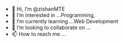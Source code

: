 - 👋 Hi, I’m @zishanMTE
- 👀 I’m interested in ...Programming,
- 🌱 I’m currently learning ...Web Development
- 💞️ I’m looking to collaborate on ...
- 📫 How to reach me ...

<!---
zishanMTE/zishanMTE is a ✨ special ✨ repository because its `README.md` (this file) appears on your GitHub profile.
You can click the Preview link to take a look at your changes.
--->
